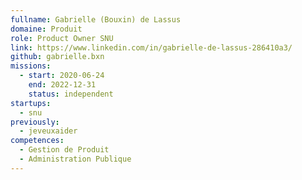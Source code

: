 ```yaml
---
fullname: Gabrielle (Bouxin) de Lassus
domaine: Produit
role: Product Owner SNU
link: https://www.linkedin.com/in/gabrielle-de-lassus-286410a3/
github: gabrielle.bxn
missions:
  - start: 2020-06-24
    end: 2022-12-31
    status: independent
startups:
  - snu
previously:
  - jeveuxaider
competences:
  - Gestion de Produit
  - Administration Publique
---
```

